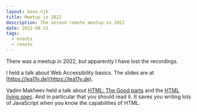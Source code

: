 ```yaml
---
layout: base.njk
title: Meetup in 2022
description: The second remote meetup in 2022
date: 2022-08-31
tags:
  - events
  - remote
---
```

There was a meetup in 2022, but apparently I have lost the recordings.

I held a talk about Web Accessibility basics. The slides are at [https://lea11y.de](https://lea11y.de).

Vadim Makheev held a talk about [HTML: The Good parts](https://github.com/hhtml-de/call-for-proposals/issues/3) and the [HTML living spec](https://html.spec.whatwg.org/multipage/). And in particular that you should read it. It saves you writing lots of JavaScript when you know the capabilities of HTML.
